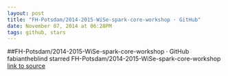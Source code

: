 ```yaml
---
layout: post
title: "FH-Potsdam/2014-2015-WiSe-spark-core-workshop · GitHub"
date: November 07, 2014 at 06:28PM
tags: github, stars
---
```

##FH-Potsdam/2014-2015-WiSe-spark-core-workshop · GitHub
fabiantheblind starred FH-Potsdam/2014-2015-WiSe-spark-core-workshop
[link to source](http://ift.tt/1z6Dnub) 
